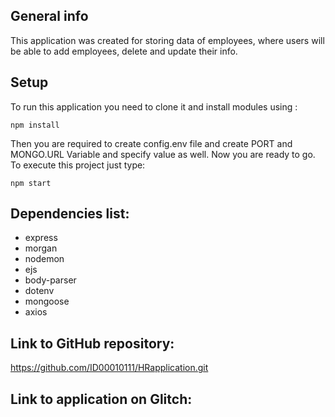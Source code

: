 ## General info
This application was created for storing data of employees, where users will be able to add employees, delete and update their info.
	
## Setup
To run this application you need to clone it and install modules using :

```
npm install
```
Then you are required to create config.env file and create PORT and MONGO.URL Variable and specify value as well. Now you are ready to go. To execute this project just type:

```
npm start
```
## Dependencies list:
* express
* morgan
* nodemon
* ejs
* body-parser
* dotenv
* mongoose
* axios

	
## Link to GitHub repository:
https://github.com/ID00010111/HRapplication.git

## Link to application on Glitch:

